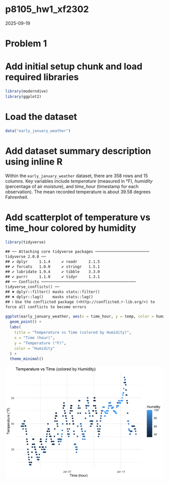 p8105_hw1_xf2302
================
2025-09-19

# Problem 1

# Add initial setup chunk and load required libraries

``` r
library(moderndive)
library(ggplot2)
```

# Load the dataset

``` r
data("early_january_weather")
```

# Add dataset summary description using inline R

Within the `early_january_weather` dataset, there are 358 rows and 15
columns. Key variables include *temperature* (measured in °F),
*humidity* (percentage of air moisture), and *time_hour* (timestamp for
each observation). The mean recorded temperature is about 39.58 degrees
Fahrenheit.

# Add scatterplot of temperature vs time_hour colored by humidity

``` r
library(tidyverse)
```

    ## ── Attaching core tidyverse packages ──────────────────────── tidyverse 2.0.0 ──
    ## ✔ dplyr     1.1.4     ✔ readr     2.1.5
    ## ✔ forcats   1.0.0     ✔ stringr   1.5.1
    ## ✔ lubridate 1.9.4     ✔ tibble    3.3.0
    ## ✔ purrr     1.1.0     ✔ tidyr     1.3.1
    ## ── Conflicts ────────────────────────────────────────── tidyverse_conflicts() ──
    ## ✖ dplyr::filter() masks stats::filter()
    ## ✖ dplyr::lag()    masks stats::lag()
    ## ℹ Use the conflicted package (<http://conflicted.r-lib.org/>) to force all conflicts to become errors

``` r
ggplot(early_january_weather, aes(x = time_hour, y = temp, color = humid)) +
  geom_point() +
  labs(
    title = "Temperature vs Time (colored by Humidity)",
    x = "Time (hour)",
    y = "Temperature (°F)",
    color = "Humidity"
  ) +
  theme_minimal()
```

![](p8105_hw1_xf2302_files/figure-gfm/unnamed-chunk-1-1.png)<!-- -->
